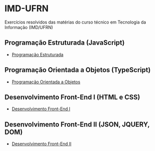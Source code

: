 # IMD-UFRN
 Exercícios resolvidos das matérias do curso técnico em Tecnologia da Informação (IMD/UFRN)
 
 ## Programação Estruturada (JavaScript)
* [Programação Estruturada](https://github.com/felipemadu13/JavaScript_IMD/blob/94230343aaab673439acb24e331e77aa378643f5/pe.md)

## Programação Orientada a Objetos (TypeScript)
* [Programação Orientada a Objetos](https://github.com/felipemadu13/JavaScript_IMD/blob/85b4b7fe666ca64e34d44a64c3e6bc660006f8cd/poo.md)

 ## Desenvolvimento Front-End I (HTML e CSS)
 * [Desenvolvimento Front-End I](https://github.com/felipemadu13/HTML5_CSS3_IMD/blob/b7f5f3681af39221ba82bfde5353c420a003bca3/fronti.md)
 
 ## Desenvolvimento Front-End II (JSON, JQUERY, DOM)
 * [Desenvolvimento Front-End II](https://github.com/felipemadu13/HTML5_CSS3_IMD/blob/0819ea801e6f09b8927eb19eef0cff137cf82602/frontii.md)
